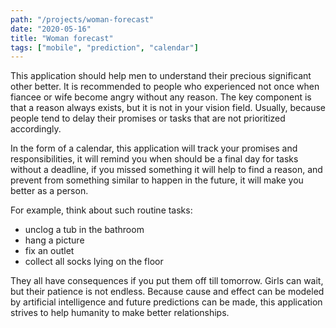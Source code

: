 ```yaml
---
path: "/projects/woman-forecast"
date: "2020-05-16"
title: "Woman forecast"
tags: ["mobile", "prediction", "calendar"]
---
```


This application should help men to understand their precious significant other better. It is recommended to people who experienced not once when fiancee or wife become angry without any reason. The key component is that a reason always exists, but it is not in your vision field. Usually, because people tend to delay their promises or tasks that are not prioritized accordingly.

In the form of a calendar, this application will track your promises and responsibilities, it will remind you when should be a final day for tasks without a deadline, if you missed something it will help to find a reason, and prevent from something similar to happen in the future, it will make you better as a person.

For example, think about such routine tasks:

- unclog a tub in the bathroom
- hang a picture
- fix an outlet
- collect all socks lying on the floor

They all have consequences if you put them off till tomorrow. Girls can wait, but their patience is not endless. Because cause and effect can be modeled by artificial intelligence and future predictions can be made, this application strives to help humanity to make better relationships.